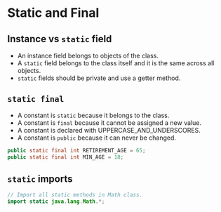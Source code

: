 # Static and Final

## Instance vs `static` field

- An instance field belongs to objects of the class.
- A `static` field belongs to the class itself and it is the same across all objects.
- `static` fields should be private and use a getter method.

## `static final`

- A constant is `static` because it belongs to the class.
- A constant is `final` because it cannot be assigned a new value.
- A constant is declared with UPPERCASE_AND_UNDERSCORES.
- A constant is `public` because it can never be changed.

```java
public static final int RETIREMENT_AGE = 65;
public static final int MIN_AGE = 18;
```

## `static` imports

```java
// Import all static methods in Math class.
import static java.lang.Math.*;
```
